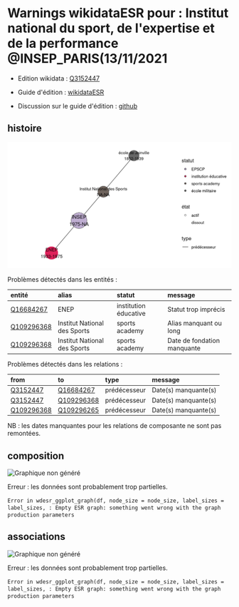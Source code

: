 Warnings wikidataESR pour : Institut national du sport, de l'expertise et de la performance @INSEP_PARIS(13/11/2021
================

- Edition wikidata : [Q3152447](https://www.wikidata.org/wiki/Q3152447)
- Guide d'édition : [wikidataESR](https://github.com/cpesr/wikidataESR/)

- Discussion sur le guide d'édition : [github](https://github.com/cpesr/wikidataESR/issues)



## histoire 

![Graphique non généré](Q3152447-histoire.png) 

Problèmes détectés dans les entités :

|entité                                                 |alias                        |statut                |message                     |
|:------------------------------------------------------|:----------------------------|:---------------------|:---------------------------|
|[Q16684267](https://www.wikidata.org/wiki/Q16684267)   |ENEP                         |institution éducative |Statut trop imprécis        |
|[Q109296368](https://www.wikidata.org/wiki/Q109296368) |Institut National des Sports |sports academy        |Alias manquant ou long      |
|[Q109296368](https://www.wikidata.org/wiki/Q109296368) |Institut National des Sports |sports academy        |Date de fondation manquante |

Problèmes détectés dans les relations :

|from                                                   |to                                                     |type         |message              |
|:------------------------------------------------------|:------------------------------------------------------|:------------|:--------------------|
|[Q3152447](https://www.wikidata.org/wiki/Q3152447)     |[Q16684267](https://www.wikidata.org/wiki/Q16684267)   |prédécesseur |Date(s) manquante(s) |
|[Q3152447](https://www.wikidata.org/wiki/Q3152447)     |[Q109296368](https://www.wikidata.org/wiki/Q109296368) |prédécesseur |Date(s) manquante(s) |
|[Q109296368](https://www.wikidata.org/wiki/Q109296368) |[Q109296265](https://www.wikidata.org/wiki/Q109296265) |prédécesseur |Date(s) manquante(s) |

NB : les dates manquantes pour les relations de composante ne sont pas remontées. 



## composition 

![Graphique non généré](Q3152447-composition.png) 

 


Erreur : les données sont probablement trop partielles.
```
Error in wdesr_ggplot_graph(df, node_size = node_size, label_sizes = label_sizes, : Empty ESR graph: something went wrong with the graph production parameters

``` 



## associations 

![Graphique non généré](Q3152447-associations.png) 

 


Erreur : les données sont probablement trop partielles.
```
Error in wdesr_ggplot_graph(df, node_size = node_size, label_sizes = label_sizes, : Empty ESR graph: something went wrong with the graph production parameters

``` 

